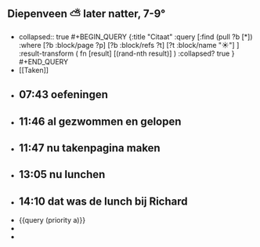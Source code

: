 ## Diepenveen ⛅ later natter, 7-9°
- collapsed:: true
  #+BEGIN_QUERY 
  {:title "Citaat"
   :query [:find (pull ?b [*])
     :where 
       [?b :block/page ?p]
       [?b :block/refs ?t]
       [?t :block/name "☀️"]
   ]
   :result-transform ( fn [result] [(rand-nth result)] )
   :collapsed? true
  }
  #+END_QUERY
- [[Taken]]
- ## 07:43 oefeningen
- ## 11:46 al gezwommen en gelopen
- ## 11:47 nu takenpagina maken
- ## 13:05  nu lunchen
- ## 14:10 dat was de lunch bij Richard
- {{query (priority a)}}
-
-